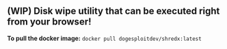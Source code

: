## **(WIP)** Disk wipe utility that can be executed right from your browser! ##

**To pull the docker image:** `docker pull dogesploitdev/shredx:latest`
